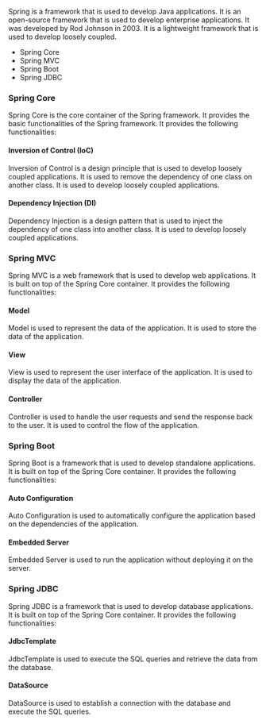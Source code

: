 Spring is a framework that is used to develop Java applications. It is an open-source framework that is used to develop enterprise applications. It was developed by Rod Johnson in 2003. It is a lightweight framework that is used to develop loosely coupled.

- Spring Core
- Spring MVC
- Spring Boot
- Spring JDBC

### Spring Core
Spring Core is the core container of the Spring framework. It provides the basic functionalities of the Spring framework. It provides the following functionalities:

#### Inversion of Control (IoC)
Inversion of Control is a design principle that is used to develop loosely coupled applications. It is used to remove the dependency of one class on another class. It is used to develop loosely coupled applications.

#### Dependency Injection (DI)
Dependency Injection is a design pattern that is used to inject the dependency of one class into another class. It is used to develop loosely coupled applications.

### Spring MVC
Spring MVC is a web framework that is used to develop web applications. It is built on top of the Spring Core container. It provides the following functionalities:

#### Model
Model is used to represent the data of the application. It is used to store the data of the application.

#### View
View is used to represent the user interface of the application. It is used to display the data of the application.

#### Controller
Controller is used to handle the user requests and send the response back to the user. It is used to control the flow of the application.

### Spring Boot
Spring Boot is a framework that is used to develop standalone applications. It is built on top of the Spring Core container. It provides the following functionalities:

#### Auto Configuration
Auto Configuration is used to automatically configure the application based on the dependencies of the application.

#### Embedded Server
Embedded Server is used to run the application without deploying it on the server.

### Spring JDBC
Spring JDBC is a framework that is used to develop database applications. It is built on top of the Spring Core container. It provides the following functionalities:

#### JdbcTemplate
JdbcTemplate is used to execute the SQL queries and retrieve the data from the database.

#### DataSource
DataSource is used to establish a connection with the database and execute the SQL queries.